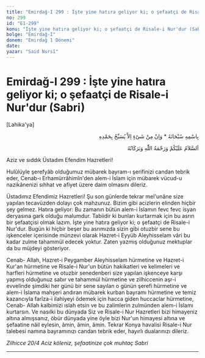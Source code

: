 ```yaml
---
title: "Emirdağ-I 299 : İşte yine hatıra geliyor ki; o şefaatçi de Risale-i Nur'dur (Sabri)"
no: 299
id: "E1-299"
konu: "İşte yine hatıra geliyor ki; o şefaatçi de Risale-i Nur'dur (Sabri)"
bolge: "Emirdağ-I"
donem: "Emirdağ 1 Dönemi"
date: 
yazar: "Said Nursî"
---
```


# Emirdağ-I 299 : İşte yine hatıra geliyor ki; o şefaatçi de Risale-i Nur'dur (Sabri)

<p class="takdim">[Lahika'ya]</p>

<p class="arabic" dir="rtl" title="Meal: “Subhân Allah’ın adıyla” * “Hiçbir şey yoktur ki O'nu hamd ile tesbih etmesin” [İsrâ 17:44]">بِاسْمِهِ سُبْحَانَهُ * وَاِنْ مِنْ شَىْءٍ اِلاَّ يُسَبِّحُ بِحَمْدِهِ</p>

<p class="arabic" dir="rtl" title="Meal: “Allah’ın selâmı, rahmeti ve bereketleri, üzerinize olsun.”">اَلسَّلاَمُ عَلَيْكُمْ وَرَحْمَةُ اللّٰهِ وَبَرَكَاتُهُ</p>

Aziz ve sıddık Üstadım Efendim Hazretleri!

Hulûlüyle şerefyâb olduğumuz mübarek bayram-ı şerifinizi candan tebrik eder, Cenab-ı Erhamürrâhimîn'den alem-i İslam için mübarek vücud-u nazikânenizi sıhhat ve afiyet üzere daim olmasını dileriz.

Üstadımız Efendimiz Hazretleri! Şu son günlerde tekrar mel'unâne size yapılan tecavüzden dolayı çok mahzunuz. Bizim gibi acizlerin elinden hiçbir şey gelmez. Hatıra geliyor: Bu zamanın bütün alem-i İslamın fevc fevc isyan deryasına gark olduğu malumdur. Tabiidir ki bunları kurtarmak için bu asrın bir şefaatçisi olmak lazım. İşte yine hatıra geliyor ki; o şefaatçi de Risale-i Nur'dur. Bugün ki hiçbir beşer bu asrımızda sizin gibi otuzbir sene bu işkenceler içerisinde münzevi olarak Hazret-i Eyyüb Aleyhisselam vâri bu kadar zulme tahammül edecek yoktur. Zaten yazmış olduğunuz mektuplar da bu müjdeyi gösteriyor.

Cenab- Allah, Hazret-i Peygamber Aleyhisselam hürmetine ve Hazret-i Kur'an hürmetine ve Risale-i Nur'un bütün hakikatleri ve kelimeleri ve harfleri hürmetine ve otuzbir senedenberi size yapılan işkenceye karşı yapmış olduğunuz sabır ve tahammül hürmetine ve zilhiccenin aşr-i evvelinde şimdiki her günü bir sene sayılan o günün şerefi hürmetine ve alem-i İslama mahşeri andıran mübarek kurban bayramı hürmetine ve temiz kazancıyla farîza-i ilahiyeyi ödemek için hacca giden huccaclar hürmetine, Cenab- Allah kalbimizi ıslah etsin ve bu zalimlerin zulmünden alem-i İslamı kurtarsın. Ve nasılki bu dünyada Siz ve Risale-i Nur Hazretleri bizi himayeniz altına almışsanız, öbür dünyada yine öyle bizi Nur'un himayesi altına ve şefaatine nâil eylesin, âmin, âmin, âmin. Tekrar Konya havalisi Risale-i Nur talebesi namına bayramınızı candan tebrik eder, hayırlı dualarınızı dileriz.

*Zilhicce 20/4*
*Aciz köleniz, şefaatinize çok muhtaç*
*Sabri*

***
